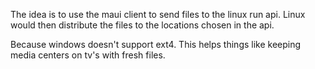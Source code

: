 The idea is to use the maui client to send files to the linux run api.
Linux would then distribute the files to the locations chosen in the api.

Because windows doesn't support ext4. This helps things like keeping media centers on tv's with fresh files.
